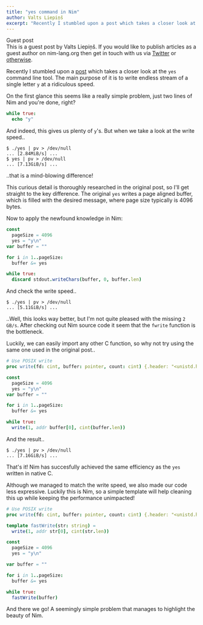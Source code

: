 ```yaml
---
title: "yes command in Nim"
author: Valts Liepiņš
excerpt: "Recently I stumbled upon a post which takes a closer look at the `yes` command line tool. The main purpose of it is to write endless stream of a single letter `y` at a ridiculous speed."
---
```


<div class="sidebarblock">
  <div class="content">
    <div class="title">Guest post</div>
    <div class="paragraph">
      This is a guest post by Valts Liepiņš. If you would like to publish articles as a guest author on nim-lang.org then get in touch with us via
      <a href="https://twitter.com/nim_lang">Twitter</a> or <a href="https://nim-lang.org/community.html">otherwise</a>.
    </div>
  </div>
</div>

Recently I stumbled upon a [post](https://www.reddit.com/r/unix/comments/6gxduc/how_is_gnu_yes_so_fast/) which takes a closer look at the `yes` command line tool. The main purpose of it is to write endless stream of a single letter `y` at a ridiculous speed.

On the first glance this seems like a really simple problem, just two lines of Nim and you're done, right?

```nim
while true:
  echo "y"
```

And indeed, this gives us plenty of `y`'s. But when we take a look at the write speed..

```
$ ./yes | pv > /dev/null
... [2.84MiB/s] ...
$ yes | pv > /dev/null
... [7.13GiB/s] ...
```

..that is a mind-blowing difference!

This curious detail is thoroughly researched in the original post, so I'll get straight to the key difference. The original `yes` writes a page aligned buffer, which is filled with the desired message, where page size typically is 4096 bytes.

Now to apply the newfound knowledge in Nim:

```nim
const
  pageSize = 4096
  yes = "y\n"
var buffer = ""

for i in 1..pageSize:
  buffer &= yes

while true:
  discard stdout.writeChars(buffer, 0, buffer.len)
```

And check the write speed..

```
$ ./yes | pv > /dev/null
... [5.11GiB/s] ...
```

..Well, this looks way better, but I'm not quite pleased with the missing `2 GB/s`. After checking out Nim source code it seem that the `fwrite` function is the bottleneck.

Luckily, we can easily import any other C function, so why not try using the same one used in the original post..

```nim
# Use POSIX write
proc write(fd: cint, buffer: pointer, count: cint) {.header: "<unistd.h>", importc: "write".}

const
  pageSize = 4096
  yes = "y\n"
var buffer = ""

for i in 1..pageSize:
  buffer &= yes

while true:
  write(1, addr buffer[0], cint(buffer.len))
```

And the result..

```
$ ./yes | pv > /dev/null
... [7.16GiB/s] ...
```

That's it! Nim has succesfully achieved the same efficiency as the `yes` written in native C.

Although we managed to match the write speed, we also made our code less expressive. Luckily this is Nim, so a simple template will help cleaning this up while keeping the performance unimpacted!

```nim
# Use POSIX write
proc write(fd: cint, buffer: pointer, count: cint) {.header: "<unistd.h>", importc: "write".}

template fastWrite(str: string) =
  write(1, addr str[0], cint(str.len))

const
  pageSize = 4096
  yes = "y\n"

var buffer = ""

for i in 1..pageSize:
  buffer &= yes

while true:
  fastWrite(buffer)
```

And there we go! A seemingly simple problem that manages to highlight the beauty of Nim.
